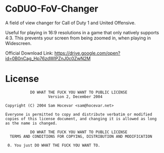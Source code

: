 # CoDUO-FoV-Changer
A field of view changer for Call of Duty 1 and United Offensive.

Useful for playing in 16:9 resolutions in a game that only natively supports 4:3. This prevents your screen from being zoomed in, when playing in Widescreen.


Official Download Link: https://drive.google.com/open?id=0B0nCag_Hp76zdWlPZnJ0c0ZwN2M

# License
```
           DO WHAT THE FUCK YOU WANT TO PUBLIC LICENSE
                   Version 2, December 2004

Copyright (C) 2004 Sam Hocevar <sam@hocevar.net>

Everyone is permitted to copy and distribute verbatim or modified
copies of this license document, and changing it is allowed as long
as the name is changed.

           DO WHAT THE FUCK YOU WANT TO PUBLIC LICENSE
  TERMS AND CONDITIONS FOR COPYING, DISTRIBUTION AND MODIFICATION

 0. You just DO WHAT THE FUCK YOU WANT TO.
```
